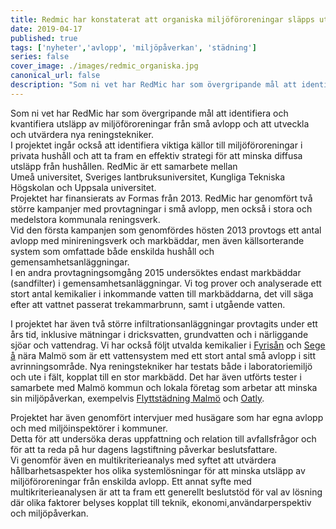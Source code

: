 ```yaml
---
title: Redmic har konstaterat att organiska miljöföroreningar släpps ut i betydande kvantiteter från små avlopp till bäeckar och åar
date: 2019-04-17
published: true
tags: ['nyheter','avlopp', 'miljöpåverkan', 'städning']
series: false
cover_image: ./images/redmic_organiska.jpg
canonical_url: false
description: "Som ni vet har RedMic har som övergripande mål att identifiera och kvantifiera utsläpp av miljöföroreningar från små avlopp och att utveckla och utvärdera nya reningstekniker."
---
```

Som ni vet har RedMic har som övergripande mål att identifiera och kvantifiera utsläpp av miljöföroreningar från små avlopp och att utveckla och utvärdera nya reningstekniker.  
I projektet	ingår också	att	identifiera	viktiga	källor till	miljöföroreningar i privata	hushåll	och	att	ta fram	en effektiv strategi för att minska diffusa	utsläpp från hushållen. RedMic är ett samarbete mellan	
Umeå universitet, Sveriges lantbruksuniversitet, Kungliga Tekniska Högskolan och Uppsala universitet.  
Projektet har finansierats av Formas från 2013. RedMic har genomfört två större kampanjer med provtagningar i små avlopp, men också	i stora	och medelstora kommunala reningsverk.  
Vid den första kampanjen som genomfördes hösten 2013 provtogs ett antal avlopp med minireningsverk och markbäddar, men även källsorterande system som omfattade både enskilda hushåll och gemensamhetsanläggningar.  
I en andra provtagningsomgång 2015 undersöktes endast markbäddar (sandfilter) i gemensamhetsanläggningar. Vi tog prover och analyserade ett stort antal kemikalier i inkommande vatten till markbäddarna, det vill säga efter att vattnet passerat trekammarbrunn, samt i utgående vatten.  

I projektet har även två större infiltrationsanläggningar provtagits under ett års tid, inklusive mätningar i dricksvatten, grundvatten och i närliggande sjöar och vattendrag. Vi har också följt utvalda kemikalier i <a href="https://sv.wikipedia.org/wiki/Fyris%C3%A5n" target="_blank">Fyrisån</a> och <a href="https://sv.wikipedia.org/wiki/Sege_%C3%A5" target="_blank">Sege å</a> nära Malmö som är ett vattensystem med ett stort antal små avlopp i sitt avrinningsområde. Nya reningstekniker har testats både i laboratoriemiljö och	ute	i fält, kopplat till en stor markbädd. Det har även utförts tester i samarbete med Malmö kommun och lokala företag som arbetar att minska sin miljöpåverkan, exempelvis <a href="https://xn--flyttstdning-malm-wqb66a.nu/" target="_blank">Flyttstädning Malmö</a> och <a href="https://en.wikipedia.org/wiki/Oatly" target="_blank">Oatly</a>.

Projektet har även genomfört intervjuer	med husägare som har egna avlopp och med miljöinspektörer i kommuner.  
Detta för att undersöka deras uppfattning och relation till avfallsfrågor och för att ta reda på hur dagens lagstiftning påverkar beslutsfattare.  
Vi genomför	även en	multikriterieanalys	med	syftet att utvärdera hållbarhetsaspekter hos olika systemlösningar för att minska utsläpp av miljöföroreningar från	enskilda avlopp. Ett annat syfte med multikriterieanalysen är att ta fram ett generellt	beslutstöd för val av lösning där olika	faktorer belyses kopplat till teknik, ekonomi,användarperspektiv och miljöpåverkan.
